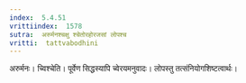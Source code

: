 ```yaml
---
index:  5.4.51
vrittiindex:  1578
sutra:  अरुर्मनश्चक्षु श्चेतोरहोरजसां लोपश्च
vritti:  tattvabodhini 
---
```


अरुर्मनः। च्विश्चेति। पूर्वेण सिद्धस्यापि च्वेरयमनुवादः। लोपस्तु तत्संनियोगशिष्टत्वार्थः।


